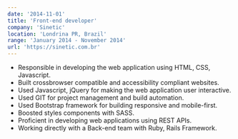```yaml
---
date: '2014-11-01'
title: 'Front-end developer'
company: 'Sinetic'
location: 'Londrina PR, Brazil'
range: 'January 2014 - November 2014'
url: 'https://sinetic.com.br'
---
```


- Responsible in developing the web application using HTML, CSS, Javascript.
- Built crossbrowser compatible and accessibility compliant websites.
- Used Javascript, jQuery for making the web application user interactive.
- Used GIT for project management and build automation.
- Used Bootstrap framework for building responsive and mobile-first.
- Boosted styles components with SASS.
- Proficient in developing web applications using REST APIs.
- Working directly with a Back-end team with Ruby, Rails Framework.
